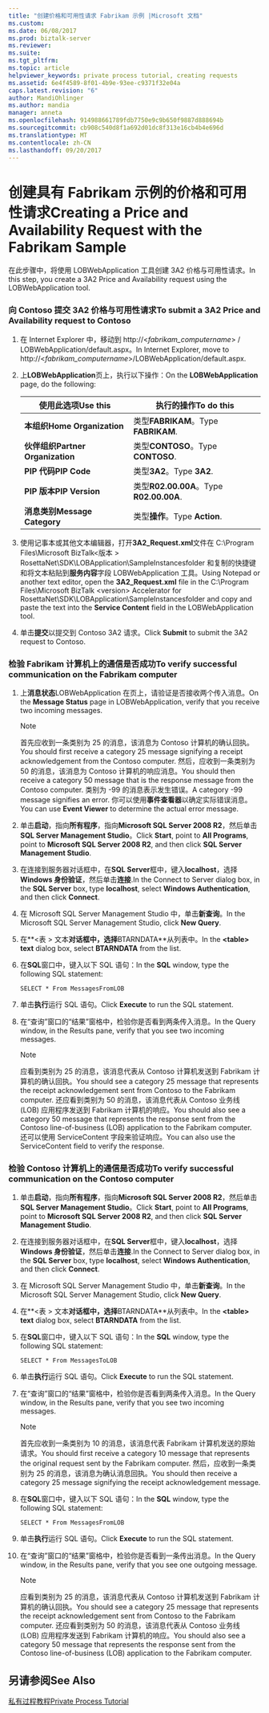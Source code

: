 ```yaml
---
title: "创建价格和可用性请求 Fabrikam 示例 |Microsoft 文档"
ms.custom: 
ms.date: 06/08/2017
ms.prod: biztalk-server
ms.reviewer: 
ms.suite: 
ms.tgt_pltfrm: 
ms.topic: article
helpviewer_keywords: private process tutorial, creating requests
ms.assetid: 6e4f4589-8f01-4b9e-93ee-c9371f32e04a
caps.latest.revision: "6"
author: MandiOhlinger
ms.author: mandia
manager: anneta
ms.openlocfilehash: 914988661789fdb7750e9c9b650f9887d888694b
ms.sourcegitcommit: cb908c540d8f1a692d01dc8f313e16cb4b4e696d
ms.translationtype: MT
ms.contentlocale: zh-CN
ms.lasthandoff: 09/20/2017
---
```

# <a name="creating-a-price-and-availability-request-with-the-fabrikam-sample"></a><span data-ttu-id="a4b9e-102">创建具有 Fabrikam 示例的价格和可用性请求</span><span class="sxs-lookup"><span data-stu-id="a4b9e-102">Creating a Price and Availability Request with the Fabrikam Sample</span></span>
<span data-ttu-id="a4b9e-103">在此步骤中，将使用 LOBWebApplication 工具创建 3A2 价格与可用性请求。</span><span class="sxs-lookup"><span data-stu-id="a4b9e-103">In this step, you create a 3A2 Price and Availability request using the LOBWebApplication tool.</span></span>  
  
### <a name="to-submit-a-3a2-price-and-availability-request-to-contoso"></a><span data-ttu-id="a4b9e-104">向 Contoso 提交 3A2 价格与可用性请求</span><span class="sxs-lookup"><span data-stu-id="a4b9e-104">To submit a 3A2 Price and Availability request to Contoso</span></span>  
  
1.  <span data-ttu-id="a4b9e-105">在 Internet Explorer 中，移动到 http://\<*fabrikam_computername*> / LOBWebApplication/default.aspx。</span><span class="sxs-lookup"><span data-stu-id="a4b9e-105">In Internet Explorer, move to http://\<*fabrikam_computername*>/LOBWebApplication/default.aspx.</span></span>  
  
2.  <span data-ttu-id="a4b9e-106">上**LOBWebApplication**页上，执行以下操作：</span><span class="sxs-lookup"><span data-stu-id="a4b9e-106">On the **LOBWebApplication** page, do the following:</span></span>  
  
    |<span data-ttu-id="a4b9e-107">使用此选项</span><span class="sxs-lookup"><span data-stu-id="a4b9e-107">Use this</span></span>|<span data-ttu-id="a4b9e-108">执行的操作</span><span class="sxs-lookup"><span data-stu-id="a4b9e-108">To do this</span></span>|  
    |--------------|----------------|  
    |<span data-ttu-id="a4b9e-109">**本组织**</span><span class="sxs-lookup"><span data-stu-id="a4b9e-109">**Home Organization**</span></span>|<span data-ttu-id="a4b9e-110">类型**FABRIKAM**。</span><span class="sxs-lookup"><span data-stu-id="a4b9e-110">Type **FABRIKAM**.</span></span>|  
    |<span data-ttu-id="a4b9e-111">**伙伴组织**</span><span class="sxs-lookup"><span data-stu-id="a4b9e-111">**Partner Organization**</span></span>|<span data-ttu-id="a4b9e-112">类型**CONTOSO**。</span><span class="sxs-lookup"><span data-stu-id="a4b9e-112">Type **CONTOSO**.</span></span>|  
    |<span data-ttu-id="a4b9e-113">**PIP 代码**</span><span class="sxs-lookup"><span data-stu-id="a4b9e-113">**PIP Code**</span></span>|<span data-ttu-id="a4b9e-114">类型**3A2**。</span><span class="sxs-lookup"><span data-stu-id="a4b9e-114">Type **3A2**.</span></span>|  
    |<span data-ttu-id="a4b9e-115">**PIP 版本**</span><span class="sxs-lookup"><span data-stu-id="a4b9e-115">**PIP Version**</span></span>|<span data-ttu-id="a4b9e-116">类型**R02.00.00A**。</span><span class="sxs-lookup"><span data-stu-id="a4b9e-116">Type **R02.00.00A**.</span></span>|  
    |<span data-ttu-id="a4b9e-117">**消息类别**</span><span class="sxs-lookup"><span data-stu-id="a4b9e-117">**Message Category**</span></span>|<span data-ttu-id="a4b9e-118">类型**操作**。</span><span class="sxs-lookup"><span data-stu-id="a4b9e-118">Type **Action**.</span></span>|  
  
3.  <span data-ttu-id="a4b9e-119">使用记事本或其他文本编辑器，打开**3A2_Request.xml**文件在 C:\Program Files\Microsoft BizTalk\<版本 > RosettaNet\SDK\LOBApplication\SampleInstancesfolder 和复制的快捷键和将文本粘贴到**服务内容**字段 LOBWebApplication 工具。</span><span class="sxs-lookup"><span data-stu-id="a4b9e-119">Using Notepad or another text editor, open the **3A2_Request.xml** file in the C:\Program Files\Microsoft BizTalk \<version> Accelerator for RosettaNet\SDK\LOBApplication\SampleInstancesfolder and copy and paste the text into the **Service Content** field in the LOBWebApplication tool.</span></span>  
  
4.  <span data-ttu-id="a4b9e-120">单击**提交**以提交到 Contoso 3A2 请求。</span><span class="sxs-lookup"><span data-stu-id="a4b9e-120">Click **Submit** to submit the 3A2 request to Contoso.</span></span>  
  
### <a name="to-verify-successful-communication-on-the-fabrikam-computer"></a><span data-ttu-id="a4b9e-121">检验 Fabrikam 计算机上的通信是否成功</span><span class="sxs-lookup"><span data-stu-id="a4b9e-121">To verify successful communication on the Fabrikam computer</span></span>  
  
1.  <span data-ttu-id="a4b9e-122">上**消息状态**LOBWebApplication 在页上，请验证是否接收两个传入消息。</span><span class="sxs-lookup"><span data-stu-id="a4b9e-122">On the **Message Status** page in LOBWebApplication, verify that you receive two incoming messages.</span></span>  
  
    > [!NOTE]
    >  <span data-ttu-id="a4b9e-123">首先应收到一条类别为 25 的消息，该消息为 Contoso 计算机的确认回执。</span><span class="sxs-lookup"><span data-stu-id="a4b9e-123">You should first receive a category 25 message signifying a receipt acknowledgement from the Contoso computer.</span></span> <span data-ttu-id="a4b9e-124">然后，应收到一条类别为 50 的消息，该消息为 Contoso 计算机的响应消息。</span><span class="sxs-lookup"><span data-stu-id="a4b9e-124">You should then receive a category 50 message that is the response message from the Contoso computer.</span></span> <span data-ttu-id="a4b9e-125">类别为 -99 的消息表示发生错误。</span><span class="sxs-lookup"><span data-stu-id="a4b9e-125">A category -99 message signifies an error.</span></span> <span data-ttu-id="a4b9e-126">你可以使用**事件查看器**以确定实际错误消息。</span><span class="sxs-lookup"><span data-stu-id="a4b9e-126">You can use **Event Viewer** to determine the actual error message.</span></span>  
  
2.  <span data-ttu-id="a4b9e-127">单击**启动**，指向**所有程序**，指向**Microsoft SQL Server 2008 R2**，然后单击**SQL Server Management Studio**。</span><span class="sxs-lookup"><span data-stu-id="a4b9e-127">Click **Start**, point to **All Programs**, point to **Microsoft SQL Server 2008 R2**, and then click **SQL Server Management Studio**.</span></span>  
  
3.  <span data-ttu-id="a4b9e-128">在连接到服务器对话框中，在**SQL Server**框中，键入**localhost**，选择**Windows 身份验证**，然后单击**连接**.</span><span class="sxs-lookup"><span data-stu-id="a4b9e-128">In the Connect to Server dialog box, in the **SQL Server** box, type **localhost**, select **Windows Authentication**, and then click **Connect**.</span></span>  
  
4.  <span data-ttu-id="a4b9e-129">在 Microsoft SQL Server Management Studio 中，单击**新查询**。</span><span class="sxs-lookup"><span data-stu-id="a4b9e-129">In the Microsoft SQL Server Management Studio, click **New Query**.</span></span>  
  
5.  <span data-ttu-id="a4b9e-130">在**\<表 > 文本**对话框中，选择**BTARNDATA**从列表中。</span><span class="sxs-lookup"><span data-stu-id="a4b9e-130">In the **\<table> text** dialog box, select **BTARNDATA** from the list.</span></span>  
  
6.  <span data-ttu-id="a4b9e-131">在**SQL**窗口中，键入以下 SQL 语句：</span><span class="sxs-lookup"><span data-stu-id="a4b9e-131">In the **SQL** window, type the following SQL statement:</span></span>  
  
    ```  
    SELECT * From MessagesFromLOB  
    ```  
  
7.  <span data-ttu-id="a4b9e-132">单击**执行**运行 SQL 语句。</span><span class="sxs-lookup"><span data-stu-id="a4b9e-132">Click **Execute** to run the SQL statement.</span></span>  
  
8.  <span data-ttu-id="a4b9e-133">在“查询”窗口的“结果”窗格中，检验你是否看到两条传入消息。</span><span class="sxs-lookup"><span data-stu-id="a4b9e-133">In the Query window, in the Results pane, verify that you see two incoming messages.</span></span>  
  
    > [!NOTE]
    >  <span data-ttu-id="a4b9e-134">应看到类别为 25 的消息，该消息代表从 Contoso 计算机发送到 Fabrikam 计算机的确认回执。</span><span class="sxs-lookup"><span data-stu-id="a4b9e-134">You should see a category 25 message that represents the receipt acknowledgement sent from Contoso to the Fabrikam computer.</span></span> <span data-ttu-id="a4b9e-135">还应看到类别为 50 的消息，该消息代表从 Contoso 业务线 (LOB) 应用程序发送到 Fabrikam 计算机的响应。</span><span class="sxs-lookup"><span data-stu-id="a4b9e-135">You should also see a category 50 message that represents the response sent from the Contoso line-of-business (LOB) application to the Fabrikam computer.</span></span> <span data-ttu-id="a4b9e-136">还可以使用 ServiceContent 字段来验证响应。</span><span class="sxs-lookup"><span data-stu-id="a4b9e-136">You can also use the ServiceContent field to verify the response.</span></span>  
  
### <a name="to-verify-successful-communication-on-the-contoso-computer"></a><span data-ttu-id="a4b9e-137">检验 Contoso 计算机上的通信是否成功</span><span class="sxs-lookup"><span data-stu-id="a4b9e-137">To verify successful communication on the Contoso computer</span></span>  
  
1.  <span data-ttu-id="a4b9e-138">单击**启动**，指向**所有程序**，指向**Microsoft SQL Server 2008 R2**，然后单击**SQL Server Management Studio**。</span><span class="sxs-lookup"><span data-stu-id="a4b9e-138">Click **Start**, point to **All Programs**, point to **Microsoft SQL Server 2008 R2**, and then click **SQL Server Management Studio**.</span></span>  
  
2.  <span data-ttu-id="a4b9e-139">在连接到服务器对话框中，在**SQL Server**框中，键入**localhost**，选择**Windows 身份验证**，然后单击**连接**.</span><span class="sxs-lookup"><span data-stu-id="a4b9e-139">In the Connect to Server dialog box, in the **SQL Server** box, type **localhost**, select **Windows Authentication**, and then click **Connect**.</span></span>  
  
3.  <span data-ttu-id="a4b9e-140">在 Microsoft SQL Server Management Studio 中，单击**新查询**。</span><span class="sxs-lookup"><span data-stu-id="a4b9e-140">In the Microsoft SQL Server Management Studio, click **New Query**.</span></span>  
  
4.  <span data-ttu-id="a4b9e-141">在**\<表 > 文本**对话框中，选择**BTARNDATA**从列表中。</span><span class="sxs-lookup"><span data-stu-id="a4b9e-141">In the **\<table> text** dialog box, select **BTARNDATA** from the list.</span></span>  
  
5.  <span data-ttu-id="a4b9e-142">在**SQL**窗口中，键入以下 SQL 语句：</span><span class="sxs-lookup"><span data-stu-id="a4b9e-142">In the **SQL** window, type the following SQL statement:</span></span>  
  
    ```  
    SELECT * From MessagesToLOB  
    ```  
  
6.  <span data-ttu-id="a4b9e-143">单击**执行**运行 SQL 语句。</span><span class="sxs-lookup"><span data-stu-id="a4b9e-143">Click **Execute** to run the SQL statement.</span></span>  
  
7.  <span data-ttu-id="a4b9e-144">在“查询”窗口的“结果”窗格中，检验你是否看到两条传入消息。</span><span class="sxs-lookup"><span data-stu-id="a4b9e-144">In the Query window, in the Results pane, verify that you see two incoming messages.</span></span>  
  
    > [!NOTE]
    >  <span data-ttu-id="a4b9e-145">首先应收到一条类别为 10 的消息，该消息代表 Fabrikam 计算机发送的原始请求。</span><span class="sxs-lookup"><span data-stu-id="a4b9e-145">You should first receive a category 10 message that represents the original request sent by the Fabrikam computer.</span></span> <span data-ttu-id="a4b9e-146">然后，应收到一条类别为 25 的消息，该消息为确认消息回执。</span><span class="sxs-lookup"><span data-stu-id="a4b9e-146">You should then receive a category 25 message signifying the receipt acknowledgement message.</span></span>  
  
8.  <span data-ttu-id="a4b9e-147">在**SQL**窗口中，键入以下 SQL 语句：</span><span class="sxs-lookup"><span data-stu-id="a4b9e-147">In the **SQL** window, type the following SQL statement:</span></span>  
  
    ```  
    SELECT * From MessagesFromLOB  
    ```  
  
9. <span data-ttu-id="a4b9e-148">单击**执行**运行 SQL 语句。</span><span class="sxs-lookup"><span data-stu-id="a4b9e-148">Click **Execute** to run the SQL statement.</span></span>  
  
10. <span data-ttu-id="a4b9e-149">在“查询”窗口的“结果”窗格中，检验你是否看到一条传出消息。</span><span class="sxs-lookup"><span data-stu-id="a4b9e-149">In the Query window, in the Results pane, verify that you see one outgoing message.</span></span>  
  
    > [!NOTE]
    >  <span data-ttu-id="a4b9e-150">应看到类别为 25 的消息，该消息代表从 Contoso 计算机发送到 Fabrikam 计算机的确认回执。</span><span class="sxs-lookup"><span data-stu-id="a4b9e-150">You should see a category 25 message that represents the receipt acknowledgement sent from Contoso to the Fabrikam computer.</span></span> <span data-ttu-id="a4b9e-151">还应看到类别为 50 的消息，该消息代表从 Contoso 业务线 (LOB) 应用程序发送到 Fabrikam 计算机的响应。</span><span class="sxs-lookup"><span data-stu-id="a4b9e-151">You should also see a category 50 message that represents the response sent from the Contoso line-of-business (LOB) application to the Fabrikam computer.</span></span>  
  
## <a name="see-also"></a><span data-ttu-id="a4b9e-152">另请参阅</span><span class="sxs-lookup"><span data-stu-id="a4b9e-152">See Also</span></span>  
 [<span data-ttu-id="a4b9e-153">私有过程教程</span><span class="sxs-lookup"><span data-stu-id="a4b9e-153">Private Process Tutorial</span></span>](../../adapters-and-accelerators/accelerator-rosettanet/private-process-tutorial.md)